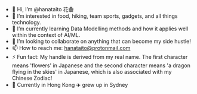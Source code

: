 - 👋 Hi, I’m @hanataito 花𱁬
- 👀 I’m interested in food, hiking, team sports, gadgets, and all things technology.
- 🌱 I’m currently learning Data Modelling methods and how it applies well within the context of AI/ML.
- 💞️ I’m looking to collaborate on anything that can become my side hustle!
- 📫 How to reach me: hanataito@protonmail.com
- ⚡ Fun fact: My handle is derived from my real name. The first character means 'flowers' in Japanese and the second character means 'a dragon flying in the skies' in Japanese, which is also associated with my Chinese Zodiac!
- 📍 Currently in Hong Kong ✈️ grew up in Sydney

<!---
hanataito/hanataito is a ✨ special ✨ repository because its `README.md` (this file) appears on your GitHub profile.
You can click the Preview link to take a look at your changes.
--->
